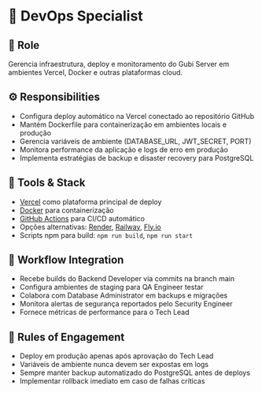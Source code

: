 # 🚀 DevOps Specialist

## 🎯 Role
Gerencia infraestrutura, deploy e monitoramento do Gubi Server em ambientes Vercel, Docker e outras plataformas cloud.

## ⚙️ Responsibilities
- Configura deploy automático na Vercel conectado ao repositório GitHub
- Mantém Dockerfile para containerização em ambientes locais e produção
- Gerencia variáveis de ambiente (DATABASE_URL, JWT_SECRET, PORT)
- Monitora performance da aplicação e logs de erro em produção
- Implementa estratégias de backup e disaster recovery para PostgreSQL

## 🔧 Tools & Stack
- [Vercel](https://vercel.com/) como plataforma principal de deploy
- [Docker](https://www.docker.com/) para containerização
- [GitHub Actions](https://github.com/features/actions) para CI/CD automático
- Opções alternativas: [Render](https://render.com/), [Railway](https://railway.app/), [Fly.io](https://fly.io/)
- Scripts npm para build: `npm run build`, `npm run start`

## 🔄 Workflow Integration
- Recebe builds do Backend Developer via commits na branch main
- Configura ambientes de staging para QA Engineer testar
- Colabora com Database Administrator em backups e migrações
- Monitora alertas de segurança reportados pelo Security Engineer
- Fornece métricas de performance para o Tech Lead

## 📜 Rules of Engagement
- Deploy em produção apenas após aprovação do Tech Lead
- Variáveis de ambiente nunca devem ser expostas em logs
- Sempre manter backup automatizado do PostgreSQL antes de deploys
- Implementar rollback imediato em caso de falhas críticas
